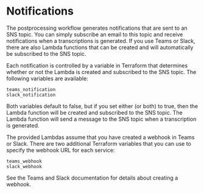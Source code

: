 # Notifications

The postprocessing workflow generates notifications that are sent to an SNS topic. You can simply subscribe an email to this topic and receive notifications when a transcriptions is generated. If you use Teams or Slack, there are also Lambda functions that can be created and will automatically be subscribed to the SNS topic.

Each notification is controlled by a variable in Terraform that determines whether or not the Lambda is created and subscribed to the SNS topic. The following variables are available:
```
teams_notification
slack_notification
```

Both variables default to false, but if you set either (or both) to true, then the Lambda function will be created and subscribed to the SNS topic. The Lambda function will send a message to the SNS topic when a transcription is generated.

The provided Lambdas assume that you have created a webhook in Teams or Slack. There are two additional Terraform variables that you can use to specify the webhook URL for each service:
```
teams_webhook
slack_webhook
```

See the Teams and Slack documentation for details about creating a webhook.